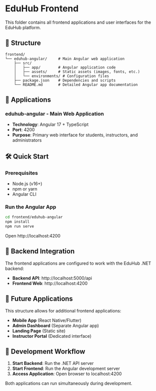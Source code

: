 # EduHub Frontend

This folder contains all frontend applications and user interfaces for the EduHub platform.

## 📁 Structure

```
frontend/
└── eduhub-angular/     # Main Angular web application
    ├── src/
    │   ├── app/        # Angular application code
    │   ├── assets/     # Static assets (images, fonts, etc.)
    │   └── environments/ # Configuration files
    ├── package.json    # Dependencies and scripts
    └── README.md       # Detailed Angular app documentation
```

## 🚀 Applications

### **eduhub-angular** - Main Web Application
- **Technology**: Angular 17 + TypeScript
- **Port**: 4200
- **Purpose**: Primary web interface for students, instructors, and administrators

## 🛠 Quick Start

### Prerequisites
- Node.js (v16+)
- npm or yarn
- Angular CLI

### Run the Angular App
```bash
cd frontend/eduhub-angular
npm install
npm run serve
```

Open http://localhost:4200

## 🔗 Backend Integration

The frontend applications are configured to work with the EduHub .NET backend:
- **Backend API**: http://localhost:5000/api
- **Frontend Web**: http://localhost:4200

## 🚀 Future Applications

This structure allows for additional frontend applications:
- **Mobile App** (React Native/Flutter)
- **Admin Dashboard** (Separate Angular app)
- **Landing Page** (Static site)
- **Instructor Portal** (Dedicated interface)

## 📱 Development Workflow

1. **Start Backend**: Run the .NET API server
2. **Start Frontend**: Run the Angular development server
3. **Access Application**: Open browser to localhost:4200

Both applications can run simultaneously during development.